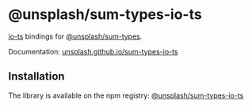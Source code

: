 # @unsplash/sum-types-io-ts

[io-ts](https://github.com/gcanti/io-ts) bindings for [@unsplash/sum-types](https://github.com/unsplash/sum-types).

Documentation: [unsplash.github.io/sum-types-io-ts](https://unsplash.github.io/sum-types-io-ts/)

## Installation

The library is available on the npm registry: [@unsplash/sum-types-io-ts](https://www.npmjs.com/package/@unsplash/sum-types-io-ts)
